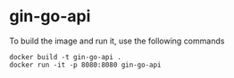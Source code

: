 # gin-go-api

To build the image and run it, use the following commands

```
docker build -t gin-go-api .
docker run -it -p 8080:8080 gin-go-api
```